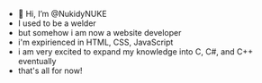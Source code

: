 - 👋 Hi, I’m @NukidyNUKE
- I used to be a welder
- but somehow i am now a website developer
- i'm expirienced in HTML, CSS, JavaScript
- i am very excited to expand my knowledge into C, C#, and C++ eventually
- that's all for now!
<!---
NukidyNUKE/NukidyNUKE is a ✨ special ✨ repository because its `README.md` (this file) appears on your GitHub profile.
You can click the Preview link to take a look at your changes.
--->
